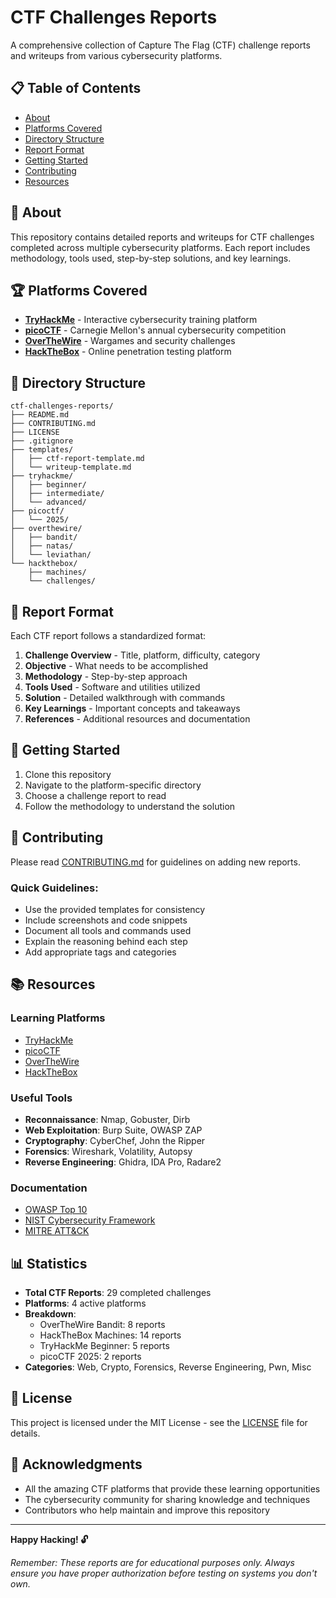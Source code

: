 # CTF Challenges Reports

A comprehensive collection of Capture The Flag (CTF) challenge reports and writeups from various cybersecurity platforms.

## 📋 Table of Contents

- [About](#about)
- [Platforms Covered](#platforms-covered)
- [Directory Structure](#directory-structure)
- [Report Format](#report-format)
- [Getting Started](#getting-started)
- [Contributing](#contributing)
- [Resources](#resources)

## 🎯 About

This repository contains detailed reports and writeups for CTF challenges completed across multiple cybersecurity platforms. Each report includes methodology, tools used, step-by-step solutions, and key learnings.

## 🏆 Platforms Covered

- **[TryHackMe](tryhackme/)** - Interactive cybersecurity training platform
- **[picoCTF](picoctf/)** - Carnegie Mellon's annual cybersecurity competition
- **[OverTheWire](overthewire/)** - Wargames and security challenges
- **[HackTheBox](hackthebox/)** - Online penetration testing platform

## 📁 Directory Structure

```
ctf-challenges-reports/
├── README.md
├── CONTRIBUTING.md
├── LICENSE
├── .gitignore
├── templates/
│   ├── ctf-report-template.md
│   └── writeup-template.md
├── tryhackme/
│   ├── beginner/
│   ├── intermediate/
│   └── advanced/
├── picoctf/
│   └── 2025/
├── overthewire/
│   ├── bandit/
│   ├── natas/
│   └── leviathan/
└── hackthebox/
    ├── machines/
    └── challenges/
```

## 📝 Report Format

Each CTF report follows a standardized format:

1. **Challenge Overview** - Title, platform, difficulty, category
2. **Objective** - What needs to be accomplished
3. **Methodology** - Step-by-step approach
4. **Tools Used** - Software and utilities utilized
5. **Solution** - Detailed walkthrough with commands
6. **Key Learnings** - Important concepts and takeaways
7. **References** - Additional resources and documentation

## 🚀 Getting Started

1. Clone this repository
2. Navigate to the platform-specific directory
3. Choose a challenge report to read
4. Follow the methodology to understand the solution

## 🤝 Contributing

Please read [CONTRIBUTING.md](CONTRIBUTING.md) for guidelines on adding new reports.

### Quick Guidelines:
- Use the provided templates for consistency
- Include screenshots and code snippets
- Document all tools and commands used
- Explain the reasoning behind each step
- Add appropriate tags and categories

## 📚 Resources

### Learning Platforms
- [TryHackMe](https://tryhackme.com/)
- [picoCTF](https://picoctf.org/)
- [OverTheWire](https://overthewire.org/)
- [HackTheBox](https://www.hackthebox.com/)

### Useful Tools
- **Reconnaissance**: Nmap, Gobuster, Dirb
- **Web Exploitation**: Burp Suite, OWASP ZAP
- **Cryptography**: CyberChef, John the Ripper
- **Forensics**: Wireshark, Volatility, Autopsy
- **Reverse Engineering**: Ghidra, IDA Pro, Radare2

### Documentation
- [OWASP Top 10](https://owasp.org/www-project-top-ten/)
- [NIST Cybersecurity Framework](https://www.nist.gov/cyberframework)
- [MITRE ATT&CK](https://attack.mitre.org/)

## 📊 Statistics

- **Total CTF Reports**: 29 completed challenges
- **Platforms**: 4 active platforms
- **Breakdown**:
  - OverTheWire Bandit: 8 reports
  - HackTheBox Machines: 14 reports
  - TryHackMe Beginner: 5 reports
  - picoCTF 2025: 2 reports
- **Categories**: Web, Crypto, Forensics, Reverse Engineering, Pwn, Misc

## 📄 License

This project is licensed under the MIT License - see the [LICENSE](LICENSE) file for details.

## 🙏 Acknowledgments

- All the amazing CTF platforms that provide these learning opportunities
- The cybersecurity community for sharing knowledge and techniques
- Contributors who help maintain and improve this repository

---

**Happy Hacking! 🔓**

*Remember: These reports are for educational purposes only. Always ensure you have proper authorization before testing on systems you don't own.*
